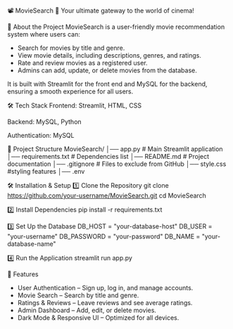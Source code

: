 📽️ MovieSearch
🚀 Your ultimate gateway to the world of cinema! 

📌 About the Project
MovieSearch is a user-friendly movie recommendation system where users can:
- Search for movies by title and genre.
- View movie details, including descriptions, genres, and ratings.
- Rate and review movies as a registered user.
- Admins can add, update, or delete movies from the database.

It is built with Streamlit for the front end and MySQL for the backend, ensuring a smooth experience for all users.

🛠️ Tech Stack
Frontend: Streamlit, HTML, CSS

Backend: MySQL, Python

Authentication: MySQL

📂 Project Structure
MovieSearch/
│── app.py                # Main Streamlit application
│── requirements.txt      # Dependencies list
│── README.md             # Project documentation
│── .gitignore            # Files to exclude from GitHub
│── style.css             #styling features
│── .env                  


🛠️ Installation & Setup
1️⃣ Clone the Repository
git clone https://github.com/your-username/MovieSearch.git
cd MovieSearch

2️⃣ Install Dependencies
pip install -r requirements.txt

3️⃣ Set Up the Database
DB_HOST = "your-database-host"
DB_USER = "your-username"
DB_PASSWORD = "your-password"
DB_NAME = "your-database-name"

4️⃣ Run the Application
streamlit run app.py

🌟 Features
- User Authentication – Sign up, log in, and manage accounts.
- Movie Search – Search by title and genre.
- Ratings & Reviews – Leave reviews and see average ratings.
- Admin Dashboard – Add, edit, or delete movies.
- Dark Mode & Responsive UI – Optimized for all devices.



